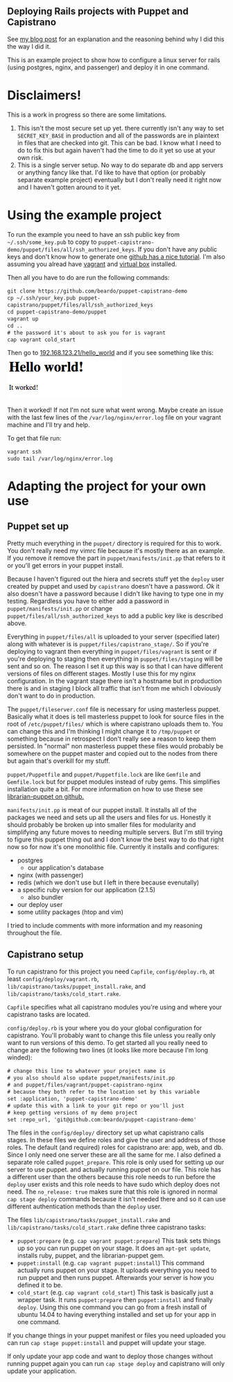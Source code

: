 ## Deploying Rails projects with Puppet and Capistrano

See [my blog post](http://danielsullivan.me/rails-puppet-capistrano-demo/)
for an explanation and the reasoning behind why I did this the way I did it.

This is an example project to show how to configure a linux server for rails
(using postgres, nginx, and passenger) and deploy it in one command.

# Disclaimers!

This is a work in progress so there are some limitations.

1. This isn't the most secure set up yet.
   there currently isn't any way to set
   `SECRET_KEY_BASE` in production
   and all of the passwords are in plaintext in files
   that are checked into git.
   This can be bad.
   I know what I need to do to fix this but again haven't
   had the time to do it yet so use at your own risk.
2. This is a single server setup.
   No way to do separate db and app servers or anything fancy like that.
   I'd like to have that option
   (or probably separate example project)
   eventually but I don't really need it right now
   and I haven't gotten around to it yet.

# Using the example project
To run the example you need to have an ssh public key from `~/.ssh/some_key.pub`
to copy to `puppet-capistrano-demo/puppet/files/all/ssh_authorized_keys`.
If you don't have any public keys and don't know how to generate one
[github has a nice tutorial](https://help.github.com/articles/generating-ssh-keys/).
I'm also assuming you alread have [vagrant](http://vagrantup.com/)
and [virtual box](https://www.virtualbox.org/wiki/Downloads) installed.

Then all you have to do are run the following commands:

    git clone https://github.com/beardo/puppet-capistrano-demo
    cp ~/.ssh/your_key.pub puppet-capistrano/puppet/files/all/ssh_authorized_keys
    cd puppet-capistrano-demo/puppet
    vagrant up
    cd ..
    # the password it's about to ask you for is vagrant
    cap vagrant cold_start

Then go to [192.168.123.21/hello_world](http://192.168.123.21/hello_world)
and if you see something like this:
![webpage with a Hello world! header and it worked body](https://raw.githubusercontent.com/beardo/puppet-capistrano-demo/master/example_images/hello-world.png)

Then it worked!
If not I'm not sure what went wrong.
Maybe create an issue with the last few lines of the
`/var/log/nginx/error.log`
file on your vagrant machine and I'll try and help.

To get that file run:

    vagrant ssh
    sudo tail /var/log/nginx/error.log

# Adapting the project for your own use

## Puppet set up
Pretty much everything in the `puppet/` directory is required for this to work.
You don't really need my vimrc file because it's mostly there as an example.
If you remove it remove the part in `puppet/manifests/init.pp`
that refers to it or you'll get errors in your puppet install.

Because I haven't figured out the hiera and secrets stuff yet
the `deploy` user created by puppet
and used by `capistrano` doesn't have a password.
*Ok* it also doesn't have a password because
I didn't like having to type one in my testing.
Regardless you have to either add a password in `puppet/manifests/init.pp`
or change `puppet/files/all/ssh_authorized_keys` to add a public key like is
described above.

Everything in `puppet/files/all` is uploaded to your server
(specified later)
along with whatever is is `puppet/files/capistrano_stage/`.
So if you're deploying to vagrant then everything in `puppet/files/vagrant` is sent
or if you're deploying to staging then everything in `puppet/files/staging` will
be sent and so on.
The reason I set it up this way is so that I can have different versions of files on
different stages.
Mostly I use this for my nginx configuration.
In the vagrant stage there isn't a hostname but in production there is
and in staging I block all traffic that isn't from me
which I obviously don't want to do in production.

The `puppet/fileserver.conf` file is necessary for using masterless puppet.
Basically what it does is tell masterless puppet to look for source files
in the root of `/etc/puppet/files/`
which is where capistrano uploads them to.
You can change this and I'm thinking I might change it to `/tmp/puppet`
or something
because in retrospect I don't really see a reason to keep them persisted.
In "normal" non masterless puppet these files would probably be somewhere on
the puppet master and copied out to the nodes from there but again that's
overkill for my stuff.

`puppet/Puppetfile` and `puppet/Puppetfile.lock` are like `Gemfile`
and `Gemfile.lock` but for puppet modules instead of ruby gems.
This simplifies installation quite a bit.
For more information on how to use these see
[librarian-puppet on github.](https://github.com/rodjek/librarian-puppet)

`manifests/init.pp` is meat of our puppet install.
It installs all of the packages we need and sets up
all the users and files for us.
Honestly it should probably be broken up into smaller files
for modularity
and simplifying any future moves to needing multiple servers.
But I'm still trying to figure this puppet thing out
and I don't know the best way to do that right now
so for now it's one monolithic file.
Currently it installs and configures:

* postgres
  * our application's database
* nginx (with passenger)
* redis (which we don't use but I left in there because evenutally)
* a specific ruby version for our application (2.1.5)
  * also bundler
* our deploy user
* some utility packages (htop and vim)

I tried to include comments with more information
and my reasoning throughout the file.

## Capistrano setup

To run capistrano for this project you need `Capfile`, `config/deploy.rb`,
at least `config/deploy/vagrant.rb`, `lib/capistrano/tasks/puppet_install.rake`,
and `lib/capistrano/tasks/cold_start.rake`.

`Capfile` specifies what all capistrano modules you're using and where your
capistrano tasks are located.

`config/deploy.rb` is your where you do your global configuration for capistrano.
You'll probably want to change this file
unless you really only want to run versions of this demo.
To get started all you really need to change are the following two lines
(it looks like more because I'm long winded):

    # change this line to whatever your project name is
    # you also should also update puppet/manifests/init.pp
    # and puppet/files/vagrant/puppet-capistrano-nginx
    # because they both refer to the location set by this variable
    set :application, 'puppet-capistrano-demo'
    # update this with a link to your git repo or you'll just
    # keep getting versions of my demo project
    set :repo_url, 'git@github.com:beardo/puppet-capistrano-demo'

The files in the `config/deploy/` directory set up what capistrano calls stages.
In these files we define roles
and give the user and address of those roles.
The default (and required) roles for capistrano are: app, web, and db.
Since I only need one server these are all the same for me.
I also defined a separate role called `puppet_prepare`.
This role is only used for setting up our server to use puppet.
and actually running puppet on our file.
This role has a different user than the others
because this role needs to run before the `deploy` user exists
and this role needs to have sudo which deploy does not need.
The `no_release: true` makes sure that this role is
ignored in normal `cap stage deploy` commands because it isn't needed there
and so it can use different authentication methods than the `deploy` user.

The files `lib/capistrano/tasks/puppet_install.rake`
and `lib/capistrano/tasks/cold_start.rake`
define three capistrano tasks:

* `puppet:prepare` (e.g. `cap vagrant puppet:prepare`)
This task sets things up so you can run puppet on your stage.
It does an `apt-get update`, installs ruby, puppet,
and the librarian-puppet gem.
* `puppet:install` (e.g. `cap vagrant puppet:install`)
This command actually runs puppet on your stage.
It uploads everything you need to run puppet
and then runs puppet.
Afterwards your server is how you defined it to be.
* `cold_start` (e.g. `cap vagrant cold_start`)
This task is basically just a wrapper task.
It runs `puppet:prepare` then `puppet:install`
and finally `deploy`.
Using this one command you can go from a
fresh install of ubuntu 14.04
to having everything installed
and set up for
your app in one command.

If you change things in your puppet manifest
or files you need uploaded you can
run `cap stage puppet:install`
and puppet will update your stage.

If only update your app code and want to deploy those changes
without running puppet again
you can run `cap stage deploy` and capistrano will only
update your application.
